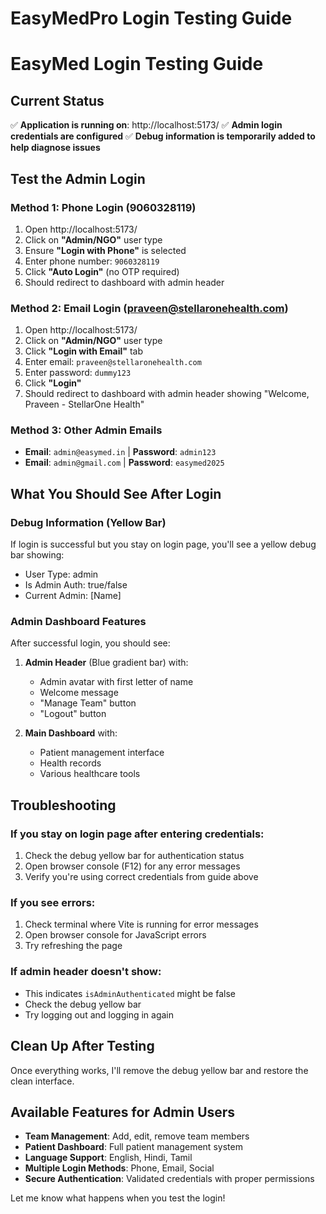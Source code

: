 # EasyMedPro Login Testing Guide
# EasyMed Login Testing Guide

## Current Status
✅ **Application is running on**: http://localhost:5173/
✅ **Admin login credentials are configured**
✅ **Debug information is temporarily added to help diagnose issues**

## Test the Admin Login

### Method 1: Phone Login (9060328119)
1. Open http://localhost:5173/
2. Click on **"Admin/NGO"** user type
3. Ensure **"Login with Phone"** is selected
4. Enter phone number: `9060328119`
5. Click **"Auto Login"** (no OTP required)
6. Should redirect to dashboard with admin header

### Method 2: Email Login (praveen@stellaronehealth.com)
1. Open http://localhost:5173/
2. Click on **"Admin/NGO"** user type  
3. Click **"Login with Email"** tab
4. Enter email: `praveen@stellaronehealth.com`
5. Enter password: `dummy123`
6. Click **"Login"**
7. Should redirect to dashboard with admin header showing "Welcome, Praveen - StellarOne Health"

### Method 3: Other Admin Emails
- **Email**: `admin@easymed.in` | **Password**: `admin123`
- **Email**: `admin@gmail.com` | **Password**: `easymed2025`

## What You Should See After Login

### Debug Information (Yellow Bar)
If login is successful but you stay on login page, you'll see a yellow debug bar showing:
- User Type: admin
- Is Admin Auth: true/false
- Current Admin: [Name]

### Admin Dashboard Features
After successful login, you should see:

1. **Admin Header** (Blue gradient bar) with:
   - Admin avatar with first letter of name
   - Welcome message
   - "Manage Team" button
   - "Logout" button

2. **Main Dashboard** with:
   - Patient management interface
   - Health records
   - Various healthcare tools

## Troubleshooting

### If you stay on login page after entering credentials:
1. Check the debug yellow bar for authentication status
2. Open browser console (F12) for any error messages
3. Verify you're using correct credentials from guide above

### If you see errors:
1. Check terminal where Vite is running for error messages
2. Open browser console for JavaScript errors
3. Try refreshing the page

### If admin header doesn't show:
- This indicates `isAdminAuthenticated` might be false
- Check the debug yellow bar
- Try logging out and logging in again

## Clean Up After Testing
Once everything works, I'll remove the debug yellow bar and restore the clean interface.

## Available Features for Admin Users
- **Team Management**: Add, edit, remove team members
- **Patient Dashboard**: Full patient management system
- **Language Support**: English, Hindi, Tamil
- **Multiple Login Methods**: Phone, Email, Social
- **Secure Authentication**: Validated credentials with proper permissions

Let me know what happens when you test the login!
